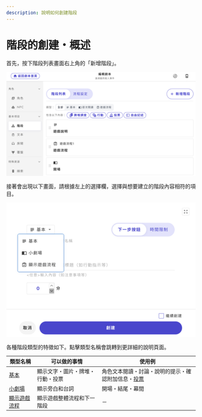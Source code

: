 ```yaml
---
description: 說明如何創建階段
---
```


# 階段的創建・概述

首先，按下階段列表畫面右上角的「新增階段」。

![](<../../.gitbook/assets/スクリーンショット 2025-01-23 17.18.48.png>)



接著會出現以下畫面，請根據左上的選擇欄，選擇與想要建立的階段內容相符的項目。

![](<../../.gitbook/assets/スクリーンショット 2025-01-23 17.20.11.png>)



各種階段類型的特徵如下。點擊類型名稱會跳轉到更詳細的說明頁面。

| 類型名稱                  | 可以做的事情           | 使用例                                    |
| --------------------- | ---------------- | -------------------------------------- |
| [基本](discussion.md)   | 顯示文字・圖片・牌堆・行動・投票 | 角色文本閱讀・討論・說明的提示・確認附加信息・[投票](select.md) |
| [小劇場](script.md)      | 顯示旁白和台詞          | 開場・結尾・幕間                               |
| [顯示遊戲流程](timeline.md) | 顯示遊戲整體流程和下一階段    | －                                      |
